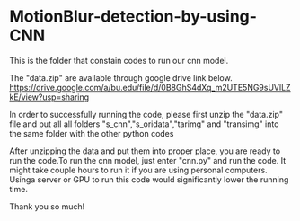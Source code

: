 # MotionBlur-detection-by-using-CNN

This is the folder that constain codes to run our cnn model.

The "data.zip" are available through google drive link below. https://drive.google.com/a/bu.edu/file/d/0B8GhS4dXq_m2UTE5NG9sUVlLZkE/view?usp=sharing

In order to successfully running the code, please first unzip the "data.zip" file and put all all folders "s_cnn","s_oridata","tarimg" and "transimg" into the same folder with the other python codes

After unzipping the data and put them into proper place, you are ready to run the code.To run the cnn model, just enter "cnn.py" and run the code. It might take couple hours to run it if you are using personal computers. Usinga server or GPU to run this code would significantly lower the running time.

Thank you so much!
